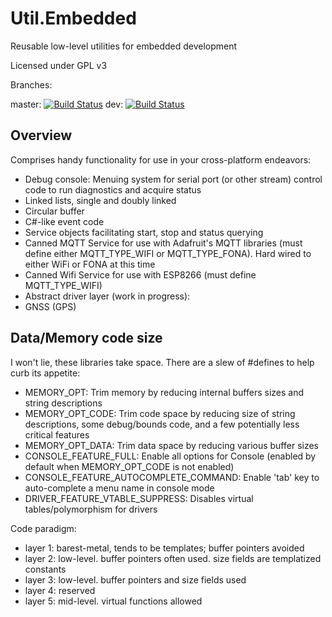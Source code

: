 Util.Embedded
=============

Reusable low-level utilities for embedded development

Licensed under GPL v3

Branches:

master: [![Build Status](https://travis-ci.org/malachib/util.embedded.svg?branch=master)](https://travis-ci.org/malachib/util.embedded)
dev: [![Build Status](https://travis-ci.org/malachib/util.embedded.svg?branch=dev)](https://travis-ci.org/malachib/util.embedded)

Overview
--------

Comprises handy functionality for use in your cross-platform endeavors:

* Debug console: Menuing system for serial port (or other stream) control code to run diagnostics and acquire status
* Linked lists, single and doubly linked
* Circular buffer
* C#-like event code
* Service objects facilitating start, stop and status querying
 * Canned MQTT Service for use with Adafruit's MQTT libraries (must define either MQTT_TYPE_WIFI or MQTT_TYPE_FONA).  Hard wired to either WiFi or FONA at this time
 * Canned Wifi Service for use with ESP8266 (must define MQTT_TYPE_WIFI)
* Abstract driver layer (work in progress):
 * GNSS (GPS)
 
Data/Memory code size
---------------------

I won't lie, these libraries take space.  There are a slew of #defines to help curb
its appetite:

* MEMORY_OPT: Trim memory by reducing internal buffers sizes and string descriptions
 * MEMORY_OPT_CODE: Trim code space by reducing size of string descriptions,
   some debug/bounds code, and a few potentially less critical features
 * MEMORY_OPT_DATA: Trim data space by reducing various buffer sizes
* CONSOLE_FEATURE_FULL: Enable all options for Console (enabled by default when 
  MEMORY_OPT_CODE is not enabled)
 * CONSOLE_FEATURE_AUTOCOMPLETE_COMMAND: Enable 'tab' key to auto-complete a menu
   name in console mode
* DRIVER_FEATURE_VTABLE_SUPPRESS: Disables virtual tables/polymorphism for drivers


Code paradigm:

* layer 1: barest-metal, tends to be templates; buffer pointers avoided
* layer 2: low-level.  buffer pointers often used.  size fields are templatized constants
* layer 3: low-level.  buffer pointers and size fields used
* layer 4: reserved
* layer 5: mid-level.  virtual functions allowed

